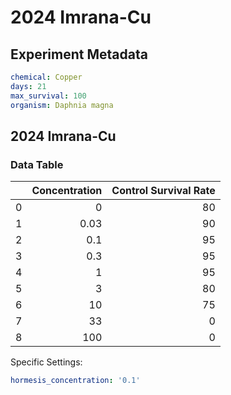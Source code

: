 # 2024 Imrana-Cu

## Experiment Metadata

```yaml
chemical: Copper
days: 21
max_survival: 100
organism: Daphnia magna

```


## 2024 Imrana-Cu

### Data Table

|    |   Concentration |   Control Survival Rate |
|---:|----------------:|------------------------:|
|  0 |            0    |                      80 |
|  1 |            0.03 |                      90 |
|  2 |            0.1  |                      95 |
|  3 |            0.3  |                      95 |
|  4 |            1    |                      95 |
|  5 |            3    |                      80 |
|  6 |           10    |                      75 |
|  7 |           33    |                       0 |
|  8 |          100    |                       0 |

Specific Settings:

```yaml
hormesis_concentration: '0.1'
```



